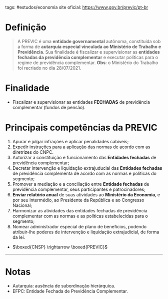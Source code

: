 tags: #estudos/economia 
site oficial: https://www.gov.br/previc/pt-br

# Definição
> A PREVIC é uma **entidade governamental** autônoma, constituída sob a forma de **autarquia especial vinculada ao Ministério de Trabalho e Previdência**. Sua finalidade é fiscalizar e supervisionar as **entidades fechadas da previdência complementar** e executar políticas para o regime de previdência complementar. **Obs**: o Ministério do Trabalho foi recriado no dia 28/07/2021.

# Finalidade
- Fiscalizar e supervisionar as entidades **FECHADAS** de previdência complementar (fundos de pensão).

# Principais competências da PREVIC
1. Apurar e julgar infrações e aplicar penalidades cabíveis;
2. Expedir instruções para a aplicação das normas de acordo com as diretrizes do CNPC.
3. Autorizar a constituição e funcionamento das **Entidades fechadas** de previdência complementar;
4. Decretar intervenção e liquidação extrajuducial das **Entidades fechadas** de previdência complementa de acordo com as normas e políticas do segmento;
5. Promover a mediação e a conciliação entre **Entidade fechadas** de previdência complementar, seus participantes e patrocinadores;
6. **Enviar relatório anual** de suas atividades ao **Ministério da Economia**, e por seu intermédio, ao Presidente da República e ao Congresso Nacional;
7. Harmonizar as atividades das entidades fechadas de previdência complementar com as normas e as políticas estabelecidas para o segmento;
8. Nomear administrador especial de plano de benefícios, podendo atribuir-lhe poderes de intervenção e liquidação extrajudicial, de forma da lei.

- $\boxed{CNSP} \rightarrow \boxed{PREVIC}$
---
# Notas
- Autarquia: ausência de subordinação hierárquica.
- EFPC: Entidade Fechada de Previdência Complementar.



